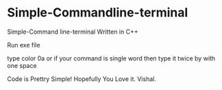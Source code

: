 # Simple-Commandline-terminal
Simple-Command line-terminal Written in C++

Run exe file 

type color 0a
or if your command is single word then type it twice by with one space

Code is Prettry Simple!
Hopefully You Love it.
Vishal.
